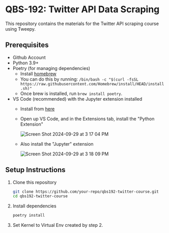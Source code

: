 # QBS-192: Twitter API Data Scraping

This repository contains the materials for the Twitter API scraping course using Tweepy.

## Prerequisites
- Github Account
- Python 3.9+
- Poetry (for managing dependencies)
   - Install [homebrew](https://brew.sh/)
   - You can do this by running: `/bin/bash -c "$(curl -fsSL https://raw.githubusercontent.com/Homebrew/install/HEAD/install.sh)"`
   - Once brew is installed, run `brew install poetry`.
- VS Code (recommended) with the Jupyter extension installed
   - Install from [here](https://code.visualstudio.com/download)
   - Open up VS Code, and in the Extensions tab, install the "Python Extension"

     ![Screen Shot 2024-09-29 at 3 17 04 PM](https://github.com/user-attachments/assets/f31a4b9a-1bad-4b6d-8f29-84a59ad402de)
   - Also install the "Jupyter" extension

     ![Screen Shot 2024-09-29 at 3 18 09 PM](https://github.com/user-attachments/assets/f39afc13-f4be-40b4-96ca-e03cdfcc6b17)


## Setup Instructions

1. Clone this repository
   ```bash
   git clone https://github.com/your-repo/qbs192-twitter-course.git
   cd qbs192-twitter-course
   ```

2. Install dependencies
   ```bash
   poetry install
   ```

3. Set Kernel to Virtual Env created by step 2.
